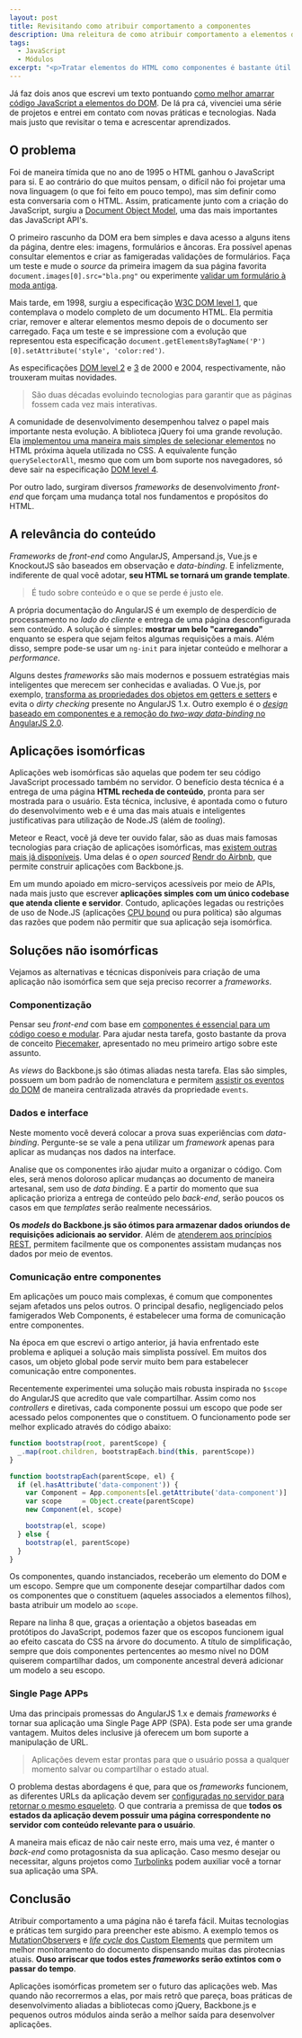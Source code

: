 ```yaml
---
layout: post
title: Revisitando como atribuir comportamento a componentes
description: Uma releitura de como atribuir comportamento a elementos da página
tags:
  - JavaScript
  - Módulos
excerpt: "<p>Tratar elementos do HTML como componentes é bastante útil para manter a sanidade do seu projeto. Este texto discute um assunto muitas vezes subestimado: qual a forma mais adequada para iniciar seus componentes.</p>"
---
```


Já faz dois anos que escrevi um texto pontuando [como melhor amarrar código JavaScript a elementos do DOM](atribuindo-comportamento-a-componentes.html). De lá pra cá, vivenciei uma série de projetos e entrei em contato com novas práticas e tecnologias. Nada mais justo que revisitar o tema e acrescentar aprendizados.

## O problema

Foi de maneira tímida que no ano de 1995 o HTML ganhou o JavaScript para si. E ao contrário do que muitos pensam, o difícil não foi projetar uma nova linguagem (o que foi feito em pouco tempo), mas sim definir como esta conversaria com o HTML. Assim, praticamente junto com a criação do JavaScript, surgiu a [Document Object Model](https://developer.mozilla.org/en-US/docs/Web/API/Document_Object_Model), uma das mais importantes das JavaScript API's.

O primeiro rascunho da DOM era bem simples e dava acesso a alguns itens da página, dentre eles: imagens, formulários e âncoras. Era possível apenas consultar elementos e criar as famigeradas validações de formulários. Faça um teste e mude o *source* da primeira imagem da sua página favorita `document.images[0].src="bla.png"` ou experimente [validar um formulário à moda antiga](http://www.quirksmode.org/js/forms.html).

Mais tarde, em 1998, surgiu a especificação [W3C DOM level 1](http://www.w3.org/TR/REC-DOM-Level-1/level-one-core.html), que contemplava o modelo completo de um documento HTML. Ela permitia criar, remover e alterar elementos mesmo depois de o documento ser carregado. Faça um teste e se impressione com a evolução que representou esta especificação `document.getElementsByTagName('P')[0].setAttribute('style', 'color:red')`.

As especificações [DOM level 2](http://www.w3.org/TR/DOM-Level-2-Core/changes.html) e [3](http://www.w3.org/TR/DOM-Level-3-Core/changes.html) de 2000 e 2004, respectivamente, não trouxeram muitas novidades.

>  São duas décadas evoluindo tecnologias para garantir que as páginas fossem cada vez mais interativas.

A comunidade de desenvolvimento desempenhou talvez o papel mais importante nesta evolução. A biblioteca jQuery foi uma grande revolução. Ela [implementou uma maneira mais simples de selecionar elementos](https://github.com/josephmisiti/the-first-version-of-jquery/blob/master/jquery.js#L365-L494) no HTML próxima àquela utilizada no CSS. A equivalente função `querySelectorAll`, mesmo que com um bom suporte nos navegadores, só deve sair na especificação [DOM level 4](http://www.w3.org/TR/2015/WD-dom-20150428).

Por outro lado, surgiram diversos *frameworks* de desenvolvimento *front-end* que forçam uma mudança total nos fundamentos e propósitos do HTML.

## A relevância do conteúdo

*Frameworks* de *front-end* como AngularJS, Ampersand.js, Vue.js e KnockoutJS são baseados em observação e *data-binding*. E infelizmente, indiferente de qual você adotar, **seu HTML se tornará um grande template**.

> É tudo sobre conteúdo e o que se perde é justo ele.

A própria documentação do AngularJS é um exemplo de desperdício de processamento no *lado do cliente* e entrega de uma página desconfigurada sem conteúdo. A solução é simples: **mostrar um belo "carregando"** enquanto se espera que sejam feitos algumas requisições a mais. Além disso, sempre pode-se usar um `ng-init` para injetar conteúdo e melhorar a *performance*.

Alguns destes *frameworks* são mais modernos e possuem estratégias mais inteligentes que merecem ser conhecidas e avaliadas. O Vue.js, por exemplo, [transforma as propriedades dos objetos em getters e setters](https://github.com/yyx990803/vue/blob/dev/src/observer/index.js) e evita o *dirty checking* presente no AngularJS 1.x. Outro exemplo é o [*design* baseado em componentes e a remoção do *two-way data-binding* no AngularJS 2.0](http://blog.mgechev.com/2015/04/06/angular2-first-impressions).

## Aplicações isomórficas

Aplicações web isomórficas são aquelas que podem ter seu código JavaScript processado também no servidor. O benefício desta técnica é a entrega de uma página **HTML recheda de conteúdo**, pronta para ser mostrada para o usuário. Esta técnica, inclusive, é apontada como o futuro do desenvolvimento web e é uma das mais atuais e inteligentes justificativas para utilização de Node.JS (além de *tooling*).

Meteor e React, você já deve ter ouvido falar, são as duas mais famosas tecnologias para criação de aplicações isomórficas, mas [existem  outras mais já disponíveis](http://isomorphic.net). Uma delas é o *open sourced* [Rendr do Airbnb](http://nerds.airbnb.com/isomorphic-javascript-future-web-apps), que permite construir aplicações com Backbone.js.

Em um mundo apoiado em micro-serviços acessíveis por meio de APIs, nada mais justo que escrever **aplicações simples com um único codebase que atenda cliente e servidor**. Contudo, aplicações legadas ou restrições de uso de Node.JS (aplicações [CPU bound](https://en.wikipedia.org/wiki/CPU-bound) ou pura política) são algumas das razões que podem não permitir que sua aplicação seja isomórfica.

## Soluções não isomórficas

Vejamos as alternativas e técnicas disponíveis para criação de uma aplicação não isomórfica sem que seja preciso recorrer a *frameworks*.

### Componentização

Pensar seu *front-end* com base em [componentes é essencial para um código coeso e modular](https://speakerdeck.com/jcemer/componentes-para-a-web). Para ajudar nesta tarefa, gosto bastante da prova de conceito [Piecemaker](http://jcemer.com/atribuindo-comportamento-a-componentes.html#Piecemaker), apresentado no meu primeiro artigo sobre este assunto.

As *views* do Backbone.js são ótimas aliadas nesta tarefa. Elas são simples, possuem um bom padrão de nomenclatura e permitem [assistir os eventos do DOM](http://backbonejs.org/#View-delegateEvents) de maneira centralizada através da propriedade `events`.

### Dados e interface

Neste momento você deverá colocar a prova suas experiências com *data-binding*. Pergunte-se se vale a pena utilizar um *framework* apenas para aplicar as mudanças nos dados na interface.

Analise que os componentes irão ajudar muito a organizar o código. Com eles, será menos  doloroso aplicar mudanças ao documento de maneira artesanal, sem uso de *data binding*. E a partir do momento que sua aplicação prioriza a entrega de conteúdo pelo *back-end*, serão poucos os casos em que *templates* serão realmente necessários.

**Os *models* do Backbone.js são ótimos para armazenar dados oriundos de requisições adicionais ao servidor**. Além de [atenderem aos princípios REST](http://backbonejs.org/#API-integration), permitem facilmente que os componentes assistam mudanças nos dados por meio de eventos.

### Comunicação entre componentes

Em aplicações um pouco mais complexas, é comum que componentes sejam afetados uns pelos outros. O principal desafio, negligenciado pelos famigerados Web Components, é estabelecer uma forma de comunicação entre componentes.

Na época em que escrevi o artigo anterior, já havia enfrentado este problema e apliquei a solução mais simplista possível. Em muitos dos casos, um objeto global pode servir muito bem para estabelecer comunicação entre componentes.

Recentemente experimentei uma solução mais robusta inspirada no `$scope` do AngularJS que acredito que vale compartilhar. Assim como nos *controllers* e diretivas, cada componente possui um escopo que pode ser acessado pelos componentes que o constituem. O funcionamento pode ser melhor explicado através do código abaixo:

~~~ javascript
function bootstrap(root, parentScope) {
  _.map(root.children, bootstrapEach.bind(this, parentScope))
}

function bootstrapEach(parentScope, el) {
  if (el.hasAttribute('data-component')) {
    var Component = App.components[el.getAttribute('data-component')]
    var scope     = Object.create(parentScope)
    new Component(el, scope)

    bootstrap(el, scope)
  } else {
    bootstrap(el, parentScope)
  }
}
~~~

Os componentes, quando instanciados, receberão um elemento do DOM e um escopo. Sempre que um componente desejar compartilhar dados com os componentes que o constituem (aqueles associados a elementos filhos), basta atribuir um modelo ao `scope`.

Repare na linha 8 que, graças a orientação a objetos baseadas em protótipos do JavaScript, podemos fazer que os escopos funcionem igual ao efeito cascata do CSS na árvore do documento. A título de simplificação, sempre que dois componentes pertencentes ao mesmo nível no DOM quiserem compartilhar dados, um componente ancestral deverá adicionar um modelo a seu escopo.

### Single Page APPs

Uma das principais promessas do AngularJS 1.x e demais *frameworks* é tornar sua aplicação uma Single Page APP (SPA). Esta pode ser uma grande vantagem. Muitos deles inclusive já oferecem um bom suporte a manipulação de URL.

> Aplicações devem estar prontas para que o usuário possa a qualquer momento salvar ou compartilhar o estado atual.

O problema destas abordagens é que, para que os *frameworks* funcionem, as diferentes URLs da aplicação devem ser [configuradas no servidor para retornar o mesmo esqueleto](https://github.com/angular-ui/ui-router/wiki/Frequently-Asked-Questions#how-to-configure-your-server-to-work-with-html5mode). O que contraria a premissa de que **todos os estados da aplicação devem possuir uma página correspondente no servidor com conteúdo relevante para o usuário**.

A maneira mais eficaz de não cair neste erro, mais uma vez, é manter o *back-end* como protagosnista da sua aplicação. Caso mesmo desejar ou necessitar, alguns projetos como [Turbolinks](http://staal.io/blog/2013/01/18/dangers-of-turbolinks) podem auxiliar você a tornar sua aplicação uma SPA.

## Conclusão

Atribuir comportamento a uma página não é tarefa fácil. Muitas tecnologias e práticas tem surgido para preencher este abismo. A exemplo temos os [MutationObservers](http://caniuse.com/#feat=mutationobserver) e [*life cycle* dos Custom Elements](http://webcomponents.org/articles/introduction-to-custom-elements/#lifecycle-callbacks) que permitem um melhor monitoramento do documento dispensando muitas das pirotecnias atuais. **Ouso arriscar que todos estes *frameworks* serão extintos com o passar do tempo**.

Aplicações isomórficas prometem ser o futuro das aplicações web. Mas quando não recorrermos a elas, por mais retrô que pareça, boas práticas de desenvolvimento aliadas a bibliotecas como jQuery, Backbone.js e pequenos outros módulos ainda serão a melhor saída para desenvolver aplicações.

